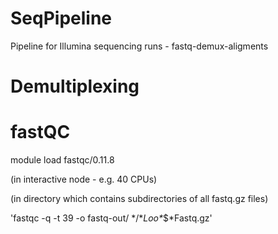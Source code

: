 # SeqPipeline
Pipeline for Illumina sequencing runs - fastq-demux-aligments

# Demultiplexing



# fastQC
module load fastqc/0.11.8

(in interactive node - e.g. 40 CPUs)

(in directory which contains subdirectories of all fastq.gz files)

'fastqc -q -t 39 -o fastq-out\/ \*\/\*_Loo\*_\$\*Fastq.gz'
